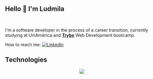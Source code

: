 <div align="left">
<h2>Hello 👋  I'm Ludmila </h2>
</div><br>
<div>

   I'm a software developer in the process of a career transition, currently studying at UniAmérica and <a href="https://github.com/betrybe"><b>Trybe</b></a> Web Development bootcamp.
  
   How to reach me: [![Linkedin](https://img.shields.io/badge/-LinkedIn-blue?style=flat&logo=Linkedin&logoColor=white)](https://www.linkedin.com/in/ludmilactimoteo/)

</div>

<h2>Technologies</h2>
<p align="center">
  <a href="https://skillicons.dev">
    <img src="https://skillicons.dev/icons?i=git,github,js,java,typescript,python,html,docker,react,nodejs,mysql,bash,vscode," />
  </a>
</p>

